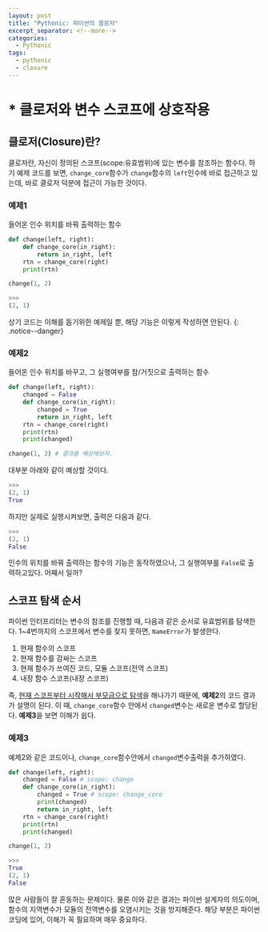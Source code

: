 ```yaml
---
layout: post
title: "Pythonic: 파이썬의 클로저"
excerpt_separator: <!--more-->
categories:
  - Pythonic
tags: 
  - pythonic
  - closure 
---
```

# * 클로저와 변수 스코프에 상호작용
## 클로저(Closure)란?
클로저란, 자신이 정의된 스코프(scope:유효범위)에 있는 변수를 참조하는 함수다. 하기 예제 코드를 보면, `change_core`함수가 `change`함수의 `left`인수에 바로 접근하고 있는데, 바로 클로저 덕분에 접근이 가능한 것이다.

### 예제1
들어온 인수 위치를 바꿔 출력하는 함수

```python
def change(left, right):
    def change_core(in_right):
        return in_right, left
    rtn = change_core(right)
    print(rtn)

change(1, 2)

>>>
(2, 1)
```
<!--more-->

상기 코드는 이해를 돕기위한 예제일 뿐,  해당 기능은 이렇게 작성하면 안된다.
{: .notice--danger}


### 예제2
들어온 인수 위치를 바꾸고, 그 실행여부를 참/거짓으로 출력하는 함수
```python
def change(left, right):
    changed = False
    def change_core(in_right):
        changed = True
        return in_right, left
    rtn = change_core(right)
    print(rtn)
    print(changed)

change(1, 2) # 결과를 예상해보자.
```
대부분 아래와 같이 예상할 것이다.

```python
>>>
(2, 1)
True
```
하지만 실제로 실행시켜보면, 출력은 다음과 같다.
```python
>>>
(2, 1)
False
```
인수의 위치를 바꿔 출력하는 함수의 기능은 동작하였으나, 그 실행여부를 `False`로 출력하고있다. 어째서 일까?

## 스코프 탐색 순서
파이썬 인터프리터는 변수의 참조를 진행할 때, 다음과 같은 순서로 유효범위를 탐색한다. 1~4번까지의 스코프에서 변수를 찾지 못하면, `NameError`가 발생한다.
1. 현재 함수의 스코프
2. 현재 함수를 감싸는 스코프
3. 현재 함수가 쓰여진 코드, 모듈 스코프(전역 스코프)
4. 내장 함수 스코프(내장 스코프)

즉, <U>현재 스코프부터 시작해서 부모급으로 탐색</U>을 해나가기 때문에, **예제2**의 코드 결과가 설명이 된다. 이 때, `change_core`함수 안에서 `changed`변수는 새로운 변수로 할당된다. **예제3**을 보면 이해가 쉽다.
### 예제3
예제2와 같은 코드이나, `change_core`함수안에서 `changed`변수출력을 추가하였다.
```python
def change(left, right):
    changed = False # scope: change
    def change_core(in_right):
        changed = True # scope: change_core
        print(changed)
        return in_right, left
    rtn = change_core(right)
    print(rtn)
    print(changed)

change(1, 2)

>>>
True
(2, 1)
False
```
많은 사람들이 잘 혼동하는 문제이다. 물론 이와 같은 결과는 파이썬 설계자의 의도이며, 함수의 지역변수가 모듈의 전역변수를 오염시키는 것을 방지해준다. 해당 부분은 파이썬 코딩에 있어, 이해가 꼭 필요하며 매우 중요하다.
